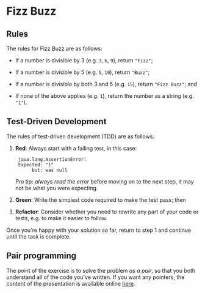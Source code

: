 
Fizz Buzz
=========

Rules
-----

The rules for Fizz Buzz are as follows:

 - If a number is divisible by 3 (e.g. `3`, `6`, `9`), return `"Fizz"`;

 - If a number is divisible by 5 (e.g. `5`, `10`), return `"Buzz"`;
 
 - If a number is divisible by both 3 and 5 (e.g. `15`), return `"Fizz Buzz"`; and
 
 - If none of the above applies (e.g. `1`), return the number as a string (e.g. `"1"`).

Test-Driven Development
-----------------------

The rules of test-driven development (TDD) are as follows:

 1. **Red**: Always start with a failing test, in this case:
 
         java.lang.AssertionError: 
         Expected: "1"
              but: was null
              
    Pro tip: *always read the error* before moving on to the next step, it may not be what you were expecting.

 2. **Green**: Write the simplest code required to make the test pass; then

 3. **Refactor**: Consider whether you need to rewrite any part of your code or tests, e.g. to make it easier to follow.

Once you're happy with your solution so far, return to step 1 and continue until the task is complete.

Pair programming
----------------

The point of the exercise is to solve the problem *as a pair*, so that you both understand all of the code you've
written. If you want any pointers, the content of the presentation is available online [here][blog].

 [blog]: https://blog.jonrshar.pe/2017/Oct/13/ada-college-pairing.html
 [intellij]: https://www.jetbrains.com/idea/download

